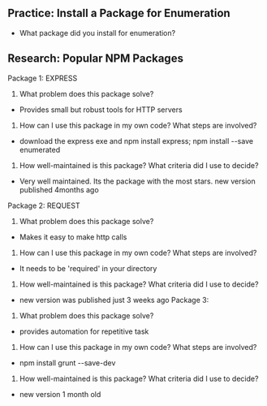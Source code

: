 ## Practice: Install a Package for Enumeration

- What package did you install for enumeration?

## Research: Popular NPM Packages

Package 1:
EXPRESS
1.  What problem does this package solve?
- Provides small but robust tools for HTTP servers
1.  How can I use this package in my own code? What steps are involved?
- download the express exe and npm install express; npm install --save enumerated
1.  How well-maintained is this package? What criteria did I use to decide?
- Very well maintained. Its the package with the most stars. new version published 4months ago

Package 2:
REQUEST
1.  What problem does this package solve?
- Makes it easy to make http calls
1.  How can I use this package in my own code? What steps are involved?
- It needs to be 'required' in your directory
1.  How well-maintained is this package? What criteria did I use to decide?
- new version was published just 3 weeks ago
Package 3:

1.  What problem does this package solve?
- provides automation for repetitive task
1.  How can I use this package in my own code? What steps are involved?
- npm install grunt --save-dev
1.  How well-maintained is this package? What criteria did I use to decide?
- new version 1 month old
